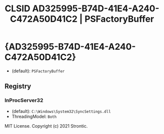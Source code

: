 ﻿---
title: "CLSID AD325995-B74D-41E4-A240-C472A50D41C2 | PSFactoryBuffer"
excerpt: What is COM-Object CLSID AD325995-B74D-41E4-A240-C472A50D41C2?
---

# {AD325995-B74D-41E4-A240-C472A50D41C2}

* (default): `PSFactoryBuffer`

## Registry


### InProcServer32

* (default): `C:\Windows\System32\SyncSettings.dll`
* ThreadingModel: `Both`

MIT License. Copyright (c) 2021 Strontic.


